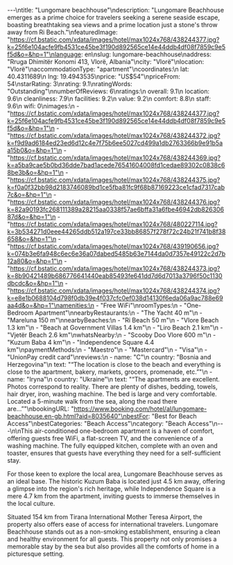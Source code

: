 ---\ntitle: "Lungomare beachhouse"\ndescription: "Lungomare Beachhouse emerges as a prime choice for travelers seeking a serene seaside escape, boasting breathtaking sea views and a prime location just a stone's throw away from Ri Beach."\nfeaturedImage: "https://cf.bstatic.com/xdata/images/hotel/max1024x768/438244377.jpg?k=25f6e104acfe9fb4531ce45be3f190d892565ce14e44ddb4df08f7859c9e5f5d&o=&hp=1"\nlanguage: en\nslug: lungomare-beachhouse\naddress: "Rruga Dhimitër Konomi 413, Vlorë, Albania"\ncity: "Vlorë"\nlocation: "Vlorë"\naccommodationType: "apartment"\ncoordinates:\n  lat: 40.4311689\n  lng: 19.4943535\nprice: "US$54"\npriceFrom: 54\nstarRating: 3\nrating: 9.1\nratingWords: "Outstanding"\nnumberOfReviews: 6\nratings:\n  overall: 9.1\n  location: 9.6\n  cleanliness: 7.9\n  facilities: 9.2\n  value: 9.2\n  comfort: 8.8\n  staff: 9.6\n  wifi: 0\nimages:\n  - "https://cf.bstatic.com/xdata/images/hotel/max1024x768/438244377.jpg?k=25f6e104acfe9fb4531ce45be3f190d892565ce14e44ddb4df08f7859c9e5f5d&o=&hp=1"\n  - "https://cf.bstatic.com/xdata/images/hotel/max1024x768/438244372.jpg?k=f9d9ad6184ed23ed6d12c4e7f75b6ee5027cd499a1db2763366b9e91b5aa15b0&o=&hp=1"\n  - "https://cf.bstatic.com/xdata/images/hotel/max1024x768/438244369.jpg?k=a5ba9cae5b0bd36dde7bad1acede76541604008fd1cedae89302c0838c68be3b&o=&hp=1"\n  - "https://cf.bstatic.com/xdata/images/hotel/max1024x768/438244375.jpg?k=f0a0f32bb98d2183746089bd1ce5fba81fc9f68b87169223ce1cfad7317cab7c&o=&hp=1"\n  - "https://cf.bstatic.com/xdata/images/hotel/max1024x768/438244376.jpg?k=82a90193fc268111389a28215aa0338f57ae6bffa31a6fbe46942db82630687d&o=&hp=1"\n  - "https://cf.bstatic.com/xdata/images/hotel/max1024x768/480227114.jpg?k=3b534271d0eee44265ddb512a197ce33bb86857f278f72c24b21f741b8f38658&o=&hp=1"\n  - "https://cf.bstatic.com/xdata/images/hotel/max1024x768/439190656.jpg?k=074b3e6fa948c6ec6e36a07dabed5485b63e7144da0d7357e49122c2d7b12a80&o=&hp=1"\n  - "https://cf.bstatic.com/xdata/images/hotel/max1024x768/438244373.jpg?k=8b90421489b686776641440eab85493fe641dd7d6d7013a3796f50c1130dbcdc&o=&hp=1"\n  - "https://cf.bstatic.com/xdata/images/hotel/max1024x768/438244374.jpg?k=e8e1b0688104d798f0db39e4f037cfc0ef038d14130f6eda06a9ac788e69aa4d&o=&hp=1"\namenities:\n  - "Free WiFi"\nroomTypes:\n  - "One-Bedroom Apartment"\nnearbyRestaurants:\n  - "The Yacht 40 m"\n  - "Mareluna 150 m"\nnearbyBeaches:\n  - "Ri Beach 50 m"\n  - "Vlore Beach 1.3 km"\n  - "Beach at Government Villas 1.4 km"\n  - "Liro Beach 2.1 km"\n  - "Vjetër Beach 2.6 km"\nwhatsNearby:\n  - "Scooby Doo Vlore 600 m"\n  - "Kuzum Baba 4 km"\n  - "Independence Square 4.4 km"\npaymentMethods:\n  - "Maestro"\n  - "Mastercard"\n  - "Visa"\n  - "UnionPay credit card"\nreviews:\n  - name: "C"\n    country: "Bosnia and Herzegovina"\n    text: "“The location is close to the beach and everything is close to the apartment, bakery, markets, grocers, promenade, etc.”"\n  - name: "Iryna"\n    country: "Ukraine"\n    text: "“The apartments are excellent. Photos correspond to reality. There are plenty of dishes, bedding, towels, hair dryer, iron, washing machine. The bed is large and very comfortable. Located a 5-minute walk from the sea, along the road there are...”"\nbookingURL: "https://www.booking.com/hotel/al/lungomare-beachhouse.en-gb.html?aid=8035640"\nbestFor: "Best for Beach Access"\nbestCategories: "Beach Access"\ncategory: "Beach Access"\n---\n\nThis air-conditioned one-bedroom apartment is a haven of comfort, offering guests free WiFi, a flat-screen TV, and the convenience of a washing machine. The fully equipped kitchen, complete with an oven and toaster, ensures that guests have everything they need for a self-sufficient stay.

For those keen to explore the local area, Lungomare Beachhouse serves as an ideal base. The historic Kuzum Baba is located just 4.5 km away, offering a glimpse into the region's rich heritage, while Independence Square is a mere 4.7 km from the apartment, inviting guests to immerse themselves in the local culture.

Situated 154 km from Tirana International Mother Teresa Airport, the property also offers ease of access for international travelers. Lungomare Beachhouse stands out as a non-smoking establishment, ensuring a clean and healthy environment for all guests. This property not only promises a memorable stay by the sea but also provides all the comforts of home in a picturesque setting.